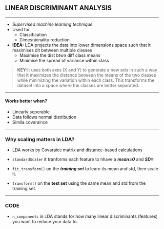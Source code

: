 ## LINEAR DISCRIMINANT ANALYSIS
---
- *Supervised machine learning technique*
- Used for
    - Classification
    - Dimesnionality reduction
- **IDEA:** LDA projects the data into lower dimensions space such that it maximises dit between multiple classes
    - Maximise the dist btwn diff class means
    - Minimise the spread of variance within class
> **KEY**:It uses both axes (X and Y) to generate a new axis in such a way that it maximizes the distance between the means of the two classes while minimizing the variation within each class. This transforms the dataset into a space where the classes are better separated.
---
#### Works better when?
- Linearly seperable
- Data follows normal distribution
- Simila covaraince
--- 
### Why scaling matters in LDA?
- LDA works by Covaraice matrix and distance-based calculations
- `standardScaler` it tranforms each feature to hhave a ***mean=0*** and ***SD=***
-  `fit_transform()` on the ***training set*** to learn its mean and std, then scale it.

- `transform()` on the **test set** using the same mean and std from the training set.
---
### CODE
- `n_components` in LDA stands for how many linear discriminants (features) you want to reduce your data to.